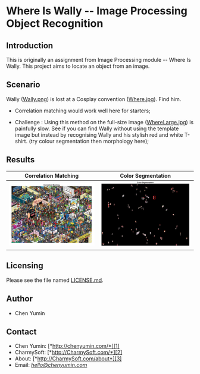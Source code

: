 **Where Is Wally -- Image Processing Object Recognition**
========================


Introduction
------------------------
This is originally an assignment from Image Processing module -- Where Is Wally. This project aims to locate an object from an image.


Scenario
------------------------
Wally ([Wally.png](Wally.png)) is lost at a Cosplay convention ([Where.jpg](Where.jpg)). Find him.

- Correlation matching would work well here for starters;

- Challenge : Using this method on the full-size image ([WhereLarge.jpg](WhereLarge.jpg)) is painfully slow. See if you can find Wally without using the template image but instead by recognising Wally and his stylish red and white T-shirt. (try colour segmentation then morphology here);


Results
------------------------
| Correlation Matching | Color Segmentation |
| :---: | :---: |
| ![Correlation Matching](results/correlation-matching.jpg) | ![Color Segmentation](results/color-segmentation.jpg) |


Licensing
------------------------
Please see the file named [LICENSE.md](LICENSE.md).


Author
------------------------
* Chen Yumin  


Contact
------------------------
* Chen Yumin: [*http://chenyumin.com/*][1]
* CharmySoft: [*http://CharmySoft.com/*][2]  
* About: [*http://CharmySoft.com/about*][3]  
* Email: [*hello@chenyumin.com*](mailto:hello@chenyumin.com)  

[1]: http://chenyumin.com/ "Chen Yumin"
[2]: http://www.CharmySoft.com/ "CharmySoft"
[3]: http://www.CharmySoft.com/about "About CharmySoft"
